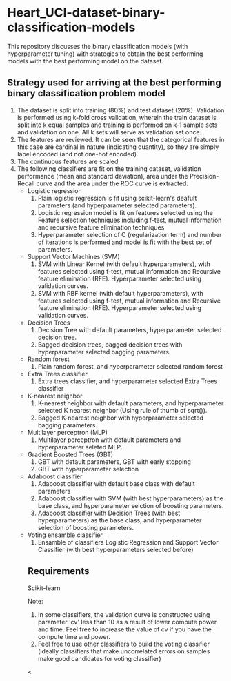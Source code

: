 # Heart_UCI-dataset-binary-classification-models
This repository discusses the binary classification models (with hyperparameter tuning) with strategies to obtain the best performing models with the best performing model on the dataset.
<p>
<h2>Strategy used for arriving at the best performing binary classification problem model</h2>
<ol>
<li> The dataset is split into training (80%) and test dataset (20%). Validation is performed using k-fold cross validation, wherein the train dataset is split into 
k equal samples and training is performed on k-1 sample sets and validation on one. All k sets will serve as validation set once. </li>
<li> The features are reviewed. It can be seen that the categorical features in this case are cardinal in nature (indicating quantity), so they are simply label encoded (and not one-hot encoded).</li>
<li> The continuous features are scaled</li>
<li> The following classifiers are fit on the training dataset, validation performance (mean and standard deviation), area under the Precision-Recall curve and the area under the ROC curve is extracted:
<ul>
<li> Logistic regression
<ol>
<li> Plain logistic regression is fit using scikit-learn's deafult parameters (and hyperparameter selected parameters).</li>
<li> Logistic regression model is fit on features selected using the Feature selection techniques including f-test, mutual information and recursive feature elimination techniques</li>
<li> Hyperparameter selection of C (regularization term) and number of iterations is performed and model is fit with the best set of parameters.</li>
</li>
</ol>
<li> Support Vector Machines (SVM)
  <ol>
    <li> SVM with Linear Kernel (with default hyperparameters), with features selected using f-test, mutual information and Recursive feature elimination (RFE). Hyperparameter selected using validation curves. </li>
    <li> SVM with RBF kernel (with default hyperparameters), with features selected using f-test, mutual information and Recursive feature elimination (RFE). Hyperparameter selected using validation curves. </li>
  </ol>
  <li> Decision Trees
    <ol>
      <li> Decision Tree with default parameters, hyperparameter selected decision tree.</li>
        <li>Bagged decision trees, bagged decision trees with hyperparameter selected bagging parameters. </li>
    </ol>
  </li>
  <li> Random forest
    <ol>
      <li> Plain random forest, and hyperparameter selected random forest</li>
    </ol>
  </li>
  <li>Extra Trees classifier
    <ol>
      <li> Extra trees classifier, and hyperparameter selected Extra Trees classifier </li>
    </ol>
  </li>
  <li> K-nearest neighbor 
    <ol>
      <li> K-nearest neighbor with default parameters, and hyperparameter selected K nearest neighbor (Using rule of thumb of sqrt()).</li>
      <li> Bagged K-nearest neighbor with hyperparameter selected bagging parameters.</li>
    </ol>
  </li>
  <li> Multilayer perceptron (MLP)
    <ol>
      <li> Multilayer perceptron with default parameters and hyperparameter seleted MLP. </li>
    </ol>
  </li>
  <li> Gradient Boosted Trees (GBT)
    <ol>
      <li> GBT with default parameters, GBT with early stopping</li>
      <li> GBT with hyperparameter selection</li>
    </ol>
  </li>
  <li> Adaboost classifier 
    <ol>
      <li> Adaboost classifier with default base class with default parameters</li>
      <li> Adaboost classifier with SVM (with best hyperparameters) as the base class, and hyperparameter selction of boosting parameters. </li>
      <li> Adaboost classifier with Decision Trees (with best hyperparameters) as the base class, and hyperparameter selection of boosting parameters.</li>
    </ol>
  </li>
  <li> Voting ensamble classifier
    <ol>
      <li> Ensamble of classifiers Logistic Regression and Support Vector Classifier (with best hyperparameters selected before)</li>
    </ol>
  </li>
  </li>
</p>
<p>
  <h2> Requirements</h2>
  Scikit-learn 
  </p>
  <p>
  Note: 
  <ol>
    <li>In some classifiers, the validation curve is constructed using parameter 'cv' less than 10 as a result of lower compute power and time. Feel free to increase the value of cv if you have the compute time and power. </li>
    <li> Feel free to use other classifiers to build the voting classifier (ideally classifiers that make uncorrelated errors on samples make good candidates for voting classifier)</li>
    </ol>
    
  
  
  <
